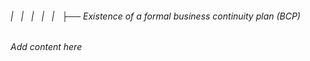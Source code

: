 ###### |   |   |   |   |   ├── Existence of a formal business continuity plan (BCP)

*Add content here*